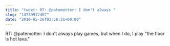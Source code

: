```yaml
---
title: "tweet: RT: @patemotter: I don't always "
slug: "14739912467"
date: "2010-05-26T03:58:21+00:00"
---
```

RT: @patemotter: I don't always play games, but when I do, I play "the floor is hot lava."